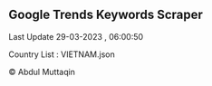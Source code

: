 

## Google Trends Keywords Scraper 
 
Last Update 29-03-2023 , 06:00:50

Country List :
VIETNAM.json



© Abdul Muttaqin 

